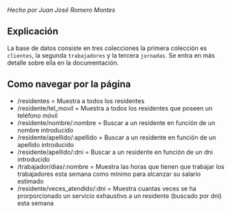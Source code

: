 *Hecho por Juan José Romero Montes*

## Explicación

La base de datos consiste en tres colecciones la primera colección es `clientes`, la segunda `trabajadores` y la tercera `jornadas`. Se entra en más detalle sobre ella en la documentación.

## Como navegar por la página

* /residentes = Muestra a todos los residentes
* /residente/tel_movil = Muestra a todos los residentes que poseen un teléfono móvil
* /residente/nombre/:nombre = Buscar a un residente en función de un nombre introducido
* /residente/apellido/:apellido = Buscar a un residente en función de un apellido introducido
* /residente/apellido/:dni = Buscar a un residente en función de un dni introducido
* /trabajador/dias/:nombre = Muestra las horas que tienen que trabajar los trabajadores esta semana como mínimo para alcanzar su salario estimado
* /residente/veces_atendido/:dni = Muestra cuantas veces se ha prorporcionado un servicio exhaustivo a un residente (buscado por dni) esta semana